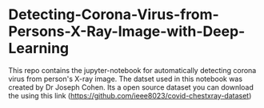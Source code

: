 # Detecting-Corona-Virus-from-Persons-X-Ray-Image-with-Deep-Learning
This repo contains the jupyter-notebook for automatically detecting corona virus from person's X-ray image.
The datset used in this notebook was created by Dr Joseph Cohen. Its a open source dataset you can download the using this link (https://github.com/ieee8023/covid-chestxray-dataset)
